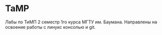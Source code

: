 # TaMP
Лабы по ТиМП 2 семестр 1го курса МГТУ им. Баумана.
Направлены на освоение работы с линукс консолью и git.
